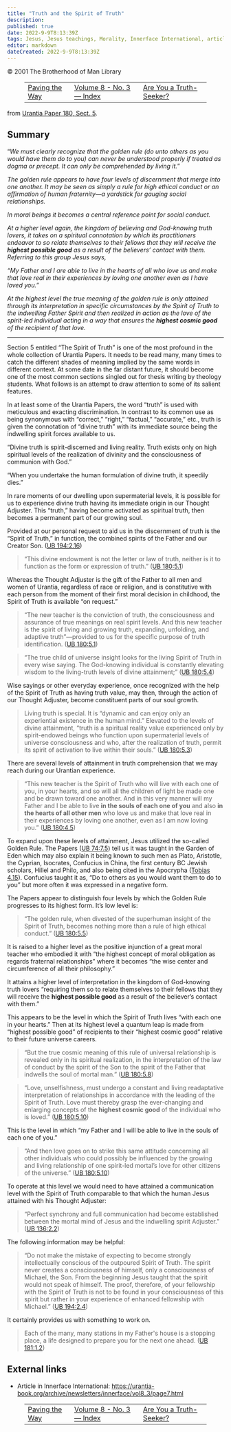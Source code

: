 ```yaml
---
title: "Truth and the Spirit of Truth"
description: 
published: true
date: 2022-9-9T8:13:39Z
tags: Jesus, Jesus teachings, Morality, Innerface International, article
editor: markdown
dateCreated: 2022-9-9T8:13:39Z
---
```


<p class="v-card v-sheet theme--light grey lighten-3 px-2">© 2001 The Brotherhood of Man Library</p>
<figure class="table chapter-navigator">
  <table>
    <tbody>
      <tr>
        <td>
        <a href="/en/article/Paving_the_Way">
          <span class="mdi mdi-arrow-left-drop-circle"></span><span class="pl-2">Paving the Way</span>
        </a>
        </td>
        <td>
        <a href="/en/index/articles_innerface#volume-8-no-3">
          <span class="mdi mdi-book-open-variant"></span><span class="pl-2">Volume 8 - No. 3 — Index</span>
        </a>
        </td>
        <td>
        <a href="/en/article/Are_You_a_Truth_Seeker">
          <span class="pr-2">Are You a Truth-Seeker?</span><span class="mdi mdi-arrow-right-drop-circle"></span>
        </a>
        </td>
      </tr>
    </tbody>
  </table>
</figure>


from [Urantia Paper 180, Sect. 5](/en/The_Urantia_Book/180#p5).

## Summary

“_We must clearly recognize that the golden rule (do unto others as you would have them do to you) can never be understood properly if treated as dogma or precept. It can only be comprehended by living it._”

_The golden rule appears to have four levels of discernment that merge into one another. It may be seen as simply a rule for high ethical conduct or an affirmation of human fraternity—a yardstick for gauging social relationships._

_In moral beings it becomes a central reference point for social conduct._

_At a higher level again, the kingdom of believing and God-knowing truth lovers, it takes on a spiritual connotation by which its practitioners endeavor to so relate themselves to their fellows that they will receive the ***highest possible good*** as a result of the believers’ contact with them. Referring to this group Jesus says,_

_“My Father and I are able to live in the hearts of all who love us and make that love real in their experiences by loving one another even as I have loved you.”_

_At the highest level the true meaning of the golden rule is only attained through its interpretation in specific circumstances by the Spirit of Truth to the indwelling Father Spirit and then realized in action as the love of the spirit-led individual acting in a way that ensures the ***highest cosmic good*** of the recipient of that love._

---

Section 5 entitled “The Spirit of Truth” is one of the most profound in the whole collection of Urantia Papers. It needs to be read many, many times to catch the different shades of meaning implied by the same words in different context. At some date in the far distant future, it should become one of the most common sections singled out for thesis writing by theology students. What follows is an attempt to draw attention to some of its salient features.

In at least some of the Urantia Papers, the word “truth” is used with meticulous and exacting discrimination. In contrast to its common use as being synonymous with “correct,” “right,” “factual,” “accurate,” etc., truth is given the connotation of “divine truth” with its immediate source being the indwelling spirit forces available to us.

“Divine truth is spirit-discerned and living reality. Truth exists only on high spiritual levels of the realization of divinity and the consciousness of communion with God.”

“When you undertake the human formulation of divine truth, it speedily dies.”

In rare moments of our dwelling upon supermaterial levels, it is possible for us to experience divine truth having its immediate origin in our Thought Adjuster. This “truth,” having become activated as spiritual truth, then becomes a permanent part of our growing soul.

Provided at our personal request to aid us in the discernment of truth is the “Spirit of Truth,” in function, the combined spirits of the Father and our Creator Son. ([UB 194:2.16](/en/The_Urantia_Book/194#p2_16))

> “This divine endowment is not the letter or law of truth, neither is it to function as the form or expression of truth.” ([UB 180:5.1](/en/The_Urantia_Book/180#p5_1))

Whereas the Thought Adjuster is the gift of the Father to all men and women of Urantia, regardless of race or religion, and is constitutive with each person from the moment of their first moral decision in childhood, the Spirit of Truth is available “on request.”

> “The new teacher is the conviction of truth, the consciousness and assurance of true meanings on real spirit levels. And this new teacher is the spirit of living and growing truth, expanding, unfolding, and adaptive truth”—provided to us for the specific purpose of truth identification. ([UB 180:5.1](/en/The_Urantia_Book/180#p5_1))

> “The true child of universe insight looks for the living Spirit of Truth in every wise saying. The God-knowing individual is constantly elevating wisdom to the living-truth levels of divine attainment;” ([UB 180:5.4](/en/The_Urantia_Book/180#p5_4))

Wise sayings or other everyday experience, once recognized with the help of the Spirit of Truth as having truth value, may then, through the action of our Thought Adjuster, become constituent parts of our soul growth.

> Living truth is special. It is “dynamic and can enjoy only an experiential existence in the human mind.” Elevated to the levels of divine attainment, “truth is a spiritual reality value experienced only by spirit-endowed beings who function upon supermaterial levels of universe consciousness and who, after the realization of truth, permit its spirit of activation to live within their souls.” ([UB 180:5.3](/en/The_Urantia_Book/180#p5_3))

There are several levels of attainment in truth comprehension that we may reach during our Urantian experience.

> “This new teacher is the Spirit of Truth who will live with each one of you, in your hearts, and so will all the children of light be made one and be drawn toward one another. And in this very manner will my Father and I be able to live **in the souls of each one of you** and also **in the hearts of all other men** who love us and make that love real in their experiences by loving one another, even as I am now loving you.” ([UB 180:4.5](/en/The_Urantia_Book/180#p4_5))

To expand upon these levels of attainment, Jesus utilized the so-called Golden Rule. The Papers ([UB 74:7.5](/en/The_Urantia_Book/74#p7_5)) tell us it was taught in the Garden of Eden which may also explain it being known to such men as Plato, Aristotle, the Cyprian, Isocrates, Confucius in China, the first century BC Jewish scholars, Hillel and Philo, and also being cited in the Apocrypha ([Tobias 4.15](/en/Bible/Tobit/4#v15)). Confucius taught it as, “Do to others as you would want them to do to you” but more often it was expressed in a negative form.

The Papers appear to distinguish four levels by which the Golden Rule progresses to its highest form. It’s low level is:

> “The golden rule, when divested of the superhuman insight of the Spirit of Truth, becomes nothing more than a rule of high ethical conduct.” ([UB 180:5.5](/en/The_Urantia_Book/180#p5_5))

It is raised to a higher level as the positive injunction of a great moral teacher who embodied it with “the highest concept of moral obligation as regards fraternal relationships” where it becomes “the wise center and circumference of all their philosophy.”

It attains a higher level of interpretation in the kingdom of God-knowing truth lovers “requiring them so to relate themselves to their fellows that they will receive the **highest possible good** as a result of the believer’s contact with them.”

This appears to be the level in which the Spirit of Truth lives “with each one in your hearts.” Then at its highest level a quantum leap is made from “highest possible good” of recipients to their “highest cosmic good” relative to their future universe careers.

> “But the true cosmic meaning of this rule of universal relationship is revealed only in its spiritual realization, in the interpretation of the law of conduct by the spirit of the Son to the spirit of the Father that indwells the soul of mortal man.” ([UB 180:5.8](/en/The_Urantia_Book/180#p5_8))

> “Love, unselfishness, must undergo a constant and living readaptative interpretation of relationships in accordance with the leading of the Spirit of Truth. Love must thereby grasp the ever-changing and enlarging concepts of the **highest cosmic good** of the individual who is loved.” ([UB 180:5.10](/en/The_Urantia_Book/180#p5_10))

This is the level in which “my Father and I will be able to live in the souls of each one of you.”

> “And then love goes on to strike this same attitude concerning all other individuals who could possibly be influenced by the growing and living relationship of one spirit-led mortal’s love for other citizens of the universe.” ([UB 180:5.10](/en/The_Urantia_Book/180#p5_10))

To operate at this level we would need to have attained a communication level with the Spirit of Truth comparable to that which the human Jesus attained with his Thought Adjuster:

> “Perfect synchrony and full communication had become established between the mortal mind of Jesus and the indwelling spirit Adjuster.” ([UB 136:2.2](/en/The_Urantia_Book/136#p2_2))

The following information may be helpful:

> “Do not make the mistake of expecting to become strongly intellectually conscious of the outpoured Spirit of Truth. The spirit never creates a consciousness of himself, only a consciousness of Michael, the Son. From the beginning Jesus taught that the spirit would not speak of himself. The proof, therefore, of your fellowship with the Spirit of Truth is not to be found in your consciousness of this spirit but rather in your experience of enhanced fellowship with Michael.” ([UB 194:2.4](/en/The_Urantia_Book/194#p2_4))

It certainly provides us with something to work on.

> Each of the many, many stations in my Father's house is a stopping place, a life designed to prepare you for the next one ahead. ([UB 181:1.2](/en/The_Urantia_Book/181#p1_2))

## External links

- Article in Innerface International: https://urantia-book.org/archive/newsletters/innerface/vol8_3/page7.html




<figure class="table chapter-navigator">
  <table>
    <tbody>
      <tr>
        <td>
        <a href="/en/article/Paving_the_Way">
          <span class="mdi mdi-arrow-left-drop-circle"></span><span class="pl-2">Paving the Way</span>
        </a>
        </td>
        <td>
        <a href="/en/index/articles_innerface#volume-8-no-3">
          <span class="mdi mdi-book-open-variant"></span><span class="pl-2">Volume 8 - No. 3 — Index</span>
        </a>
        </td>
        <td>
        <a href="/en/article/Are_You_a_Truth_Seeker">
          <span class="pr-2">Are You a Truth-Seeker?</span><span class="mdi mdi-arrow-right-drop-circle"></span>
        </a>
        </td>
      </tr>
    </tbody>
  </table>
</figure>
